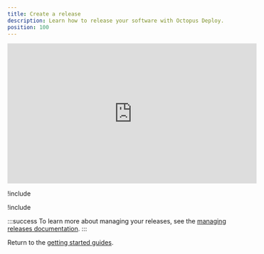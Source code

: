```yaml
---
title: Create a release
description: Learn how to release your software with Octopus Deploy.
position: 100
---
```


<iframe width="560" height="315" src="https://www.youtube.com/embed/syfl59pR4ZU" frameborder="0" allow="accelerometer; autoplay; encrypted-media; gyroscope; picture-in-picture" allowfullscreen></iframe>

!include <releases>

!include <create-release>

:::success
To learn more about managing your releases, see the [managing releases documentation](/docs/octopus-cloud/index.md).
:::

Return to the [getting started guides](/docs/getting-started-guides/index.md).